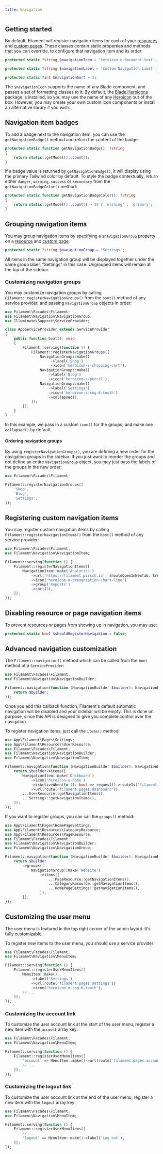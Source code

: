 ```yaml
---
title: Navigation
---
```


## Getting started

By default, Filament will register navigation items for each of your [resources](resources) and [custom pages](pages). These classes contain static properties and methods that you can override, to configure that navigation item and its order:

```php
protected static ?string $navigationIcon = 'heroicon-o-document-text';

protected static ?string $navigationLabel = 'Custom Navigation Label';

protected static ?int $navigationSort = 3;
```

The `$navigationIcon` supports the name of any Blade component, and passes a set of formatting classes to it. By default, the [Blade Heroicons](https://github.com/blade-ui-kit/blade-heroicons) package is installed, so you may use the name of any [Heroicon](https://heroicons.com) out of the box. However, you may create your own custom icon components or install an alternative library if you wish.

## Navigation item badges

To add a badge next to the navigation item, you can use the `getNavigationBadge()` method and return the content of the badge:

```php
protected static function getNavigationBadge(): ?string
{
    return static::getModel()::count();
}
```

If a badge value is returned by `getNavigationBadge()`, it will display using the primary Tailwind color by default. To style the badge contextually, return either `danger`, `warning`, `success` or `secondary` from the `getNavigationBadgeColor()` method:

```php
protected static function getNavigationBadgeColor(): ?string
{
    return static::getModel()::count() > 10 ? 'warning' : 'primary';
}
```

## Grouping navigation items

You may group navigation items by specifying a `$navigationGroup` property on a [resource](resources) and [custom page](pages):

```php
protected static ?string $navigationGroup = 'Settings';
```

All items in the same navigation group will be displayed together under the same group label, "Settings" in this case. Ungrouped items will remain at the top of the sidebar.

### Customizing navigation groups

You may customize navigation groups by calling `Filament::registerNavigationGroups()` from the `boot()` method of any service provider, and passing `NavigationGroup` objects in order:

```php
use Filament\Facades\Filament;
use Filament\Navigation\NavigationGroup;
use Illuminate\Support\ServiceProvider;

class AppServiceProvider extends ServiceProvider
{
    public function boot(): void
    {
        Filament::serving(function () {
            Filament::registerNavigationGroups([
                NavigationGroup::make()
                     ->label('Shop')
                     ->icon('heroicon-s-shopping-cart'),
                NavigationGroup::make()
                    ->label('Blog')
                    ->icon('heroicon-s-pencil'),
                NavigationGroup::make()
                    ->label('Settings')
                    ->icon('heroicon-s-cog-6-tooth')
                    ->collapsed(),
            ]);
        });
    }
}
```

In this example, we pass in a custom `icon()` for the groups, and make one `collapsed()` by default.

#### Ordering navigation groups

By using `registerNavigationGroups()`, you are defining a new order for the navigation groups in the sidebar. If you just want to reorder the groups and not define an entire `NavigationGroup` object, you may just pass the labels of the groups in the new order:

```php
use Filament\Facades\Filament;

Filament::registerNavigationGroups([
    'Shop',
    'Blog',
    'Settings',
]);
```

## Registering custom navigation items

You may register custom navigation items by calling `Filament::registerNavigationItems()` from the `boot()` method of any service provider:

```php
use Filament\Facades\Filament;
use Filament\Navigation\NavigationItem;

Filament::serving(function () {
    Filament::registerNavigationItems([
        NavigationItem::make('Analytics')
            ->url('https://filament.pirsch.io', shouldOpenInNewTab: true)
            ->icon('heroicon-o-presentation-chart-line')
            ->group('Reports')
            ->sort(3),
    ]);
});
```

## Disabling resource or page navigation items

To prevent resources or pages from showing up in navigation, you may use:

```php
protected static bool $shouldRegisterNavigation = false;
```

## Advanced navigation customization

The `Filament::navigation()` method which can be called from the `boot` method of a `ServiceProvider`:

```php
use Filament\Facades\Filament;
use Filament\Navigation\NavigationBuilder;

Filament::navigation(function (NavigationBuilder $builder): NavigationBuilder {
    return $builder;
});
```

Once you add this callback function, Filament's default automatic navigation will be disabled and your sidebar will be empty. This is done on purpose, since this API is designed to give you complete control over the navigation.

To register navigation items, just call the `items()` method:

```php
use App\Filament\Pages\Settings;
use App\Filament\Resources\UserResource;
use Filament\Facades\Filament;
use Filament\Navigation\NavigationBuilder;
use Filament\Navigation\NavigationItem;

Filament::navigation(function (NavigationBuilder $builder): NavigationBuilder {
    return $builder->items([
        NavigationItem::make('Dashboard')
            ->icon('heroicon-o-home')
            ->isActiveWhen(fn (): bool => request()->routeIs('filament.pages.dashboard'))
            ->url(route('filament.pages.dashboard')),
        ...UserResource::getNavigationItems(),
        ...Settings::getNavigationItems(),
    ]);
});
```

If you want to register groups, you can call the `groups()` method:

```php
use App\Filament\Pages\HomePageSettings;
use App\Filament\Resources\CategoryResource;
use App\Filament\Resources\PageResource;
use Filament\Facades\Filament;
use Filament\Navigation\NavigationBuilder;
use Filament\Navigation\NavigationGroup;

Filament::navigation(function (NavigationBuilder $builder): NavigationBuilder {
    return $builder
        ->groups([
            NavigationGroup::make('Website')
                ->items([
                    ...PageResource::getNavigationItems(),
                    ...CategoryResource::getNavigationItems(),
                    ...HomePageSettings::getNavigationItems(),
                ]),
        ]);
});
```

## Customizing the user menu

The user menu is featured in the top right corner of the admin layout. It's fully customizable.

To register new items to the user menu, you should use a service provider:

```php
use Filament\Facades\Filament;
use Filament\Navigation\MenuItem;

Filament::serving(function () {
    Filament::registerUserMenuItems([
        MenuItem::make()
            ->label('Settings')
            ->url(route('filament.pages.settings'))
            ->icon('heroicon-m-cog-6-tooth'),
        // ...
    ]);
});
```

### Customizing the account link

To customize the user account link at the start of the user menu, register a new item with the `account` array key:

```php
use Filament\Facades\Filament;
use Filament\Navigation\MenuItem;

Filament::serving(function () {
    Filament::registerUserMenuItems([
        'account' => MenuItem::make()->url(route('filament.pages.account')),
        // ...
    ]);
});
```

### Customizing the logout link

To customize the user account link at the end of the user menu, register a new item with the `logout` array key:

```php
use Filament\Facades\Filament;
use Filament\Navigation\MenuItem;

Filament::serving(function () {
    Filament::registerUserMenuItems([
        // ...
        'logout' => MenuItem::make()->label('Log out'),
    ]);
});
```

